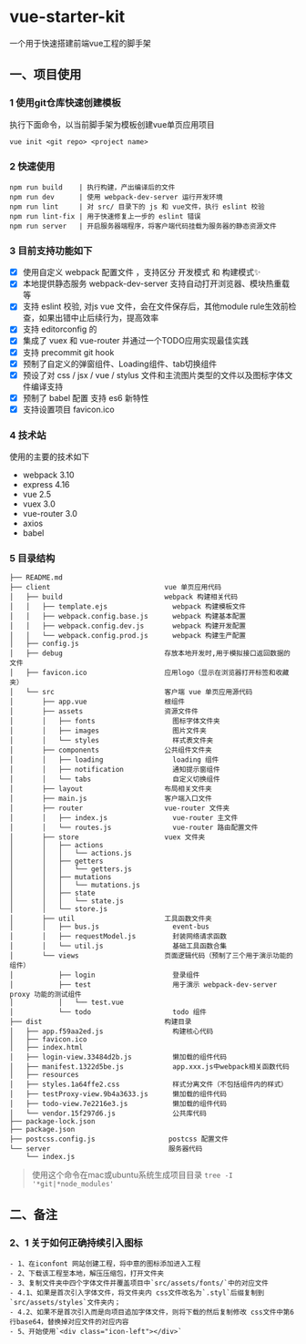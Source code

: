 # vue-starter-kit
一个用于快速搭建前端vue工程的脚手架

## 一、项目使用
### 1 使用git仓库快速创建模板
执行下面命令，以当前脚手架为模板创建vue单页应用项目

    vue init <git repo> <project name>

### 2 快速使用

    npm run build    | 执行构建，产出编译后的文件
    npm run dev      | 使用 webpack-dev-server 运行开发环境
    npm run lint     | 对 src/ 目录下的 js 和 vue文件，执行 eslint 校验
    npm run lint-fix | 用于快速修复上一步的 eslint 错误
    npm run server   | 开启服务器端程序，将客户端代码挂载为服务器的静态资源文件
### 3 目前支持功能如下

- [x] 使用自定义 webpack 配置文件 ，支持区分 开发模式 和 构建模式:sparkles:
- [x] 本地提供静态服务 webpack-dev-server 支持自动打开浏览器、模块热重载等
- [x] 支持 eslint 校验, 对js vue 文件，会在文件保存后，其他module rule生效前检查，如果出错中止后续行为，提高效率
- [x] 支持 editorconfig 的
- [x] 集成了 vuex 和 vue-router 并通过一个TODO应用实现最佳实践
- [x] 支持 precommit git hook
- [x] 预制了自定义的弹窗组件、Loading组件、tab切换组件
- [x] 预设了对 css / jsx / vue / stylus 文件和主流图片类型的文件以及图标字体文件编译支持
- [x] 预制了 babel 配置 支持 es6 新特性
- [x] 支持设置项目 favicon.ico
### 4 技术站

使用的主要的技术如下
- webpack 3.10
- express 4.16
- vue 2.5
- vuex 3.0
- vue-router 3.0
- axios
- babel

### 5 目录结构

    ├── README.md
    ├── client                            vue 单页应用代码
    │   ├── build                         webpack 构建相关代码
    │   │   ├── template.ejs                webpack 构建模板文件
    │   │   ├── webpack.config.base.js      webpack 构建基本配置
    │   │   ├── webpack.config.dev.js       webpack 构建开发配置
    │   │   └── webpack.config.prod.js      webpack 构建生产配置
    │   ├── config.js
    │   ├── debug                         存放本地开发时,用于模拟接口返回数据的文件
    │   ├── favicon.ico                   应用logo（显示在浏览器打开标签和收藏夹）
    │   └── src                           客户端 vue 单页应用源代码
    │       ├── app.vue                   根组件
    │       ├── assets                    资源文件件
    │       │   ├── fonts                   图标字体文件夹
    │       │   ├── images                  图片文件夹
    │       │   └── styles                  样式表文件夹
    │       ├── components                公共组件文件夹
    │       │   ├── loading                 loading 组件
    │       │   ├── notification            通知提示窗组件
    │       │   └── tabs                    自定义切换组件
    │       ├── layout                    布局相关文件夹
    │       ├── main.js                   客户端入口文件
    │       ├── router                    vue-router 文件夹
    │       │   ├── index.js                vue-router 主文件
    │       │   └── routes.js               vue-router 路由配置文件
    │       ├── store                     vuex 文件夹
    │       │   ├── actions
    │       │   │   └── actions.js
    │       │   ├── getters
    │       │   │   └── getters.js
    │       │   ├── mutations
    │       │   │   └── mutations.js
    │       │   ├── state
    │       │   │   └── state.js
    │       │   └── store.js
    │       ├── util                      工具函数文件夹
    │       │   ├── bus.js                  event-bus
    │       │   ├── requestModel.js         封装网络请求函数
    │       │   └── util.js                 基础工具函数合集
    │       └── views                     页面逻辑代码（预制了三个用于演示功能的组件）
    │           ├── login                   登录组件
    │           ├── test                    用于演示 webpack-dev-server proxy 功能的测试组件
    │           │   └── test.vue
    │           └── todo                    todo 组件
    ├── dist                              构建目录
    │   ├── app.f59aa2ed.js                 构建核心代码
    │   ├── favicon.ico
    │   ├── index.html
    │   ├── login-view.33484d2b.js          懒加载的组件代码
    │   ├── manifest.1322d5be.js            app.xxx.js中webpack相关函数代码
    │   ├── resources
    │   ├── styles.1a64ffe2.css             样式分离文件（不包括组件内的样式）
    │   ├── testProxy-view.9b4a3633.js      懒加载的组件代码
    │   ├── todo-view.7e2216e3.js           懒加载的组件代码
    │   └── vendor.15f297d6.js              公共库代码
    ├── package-lock.json
    ├── package.json
    ├── postcss.config.js                  postcss 配置文件
    └── server                             服务器代码
        └── index.js

> 使用这个命令在mac或ubuntu系统生成项目目录 `tree -I '*git|*node_modules'`

## 二、备注
### 2、1 关于如何正确持续引入图标
    - 1、在iconfont 网站创建工程，将中意的图标添加进入工程
    - 2、下载该工程至本地，解压压缩包，打开文件夹
    - 3、复制文件夹中四个字体文件并覆盖项目中`src/assets/fonts/`中的对应文件
    - 4.1、如果是首次引入字体文件，将文件夹内 css文件改名为`.styl`后缀复制到`src/assets/styles`文件夹内；
    - 4.2、如果不是首次引入而是向项目追加字体文件，则将下载的然后复制修改 css文件中第6行base64，替换掉对应文件的对应内容
    - 5、开始使用`<div class="icon-left"></div>`
